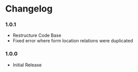 # Changelog #

### 1.0.1 ###
* Restructure Code Base
* Fixed error where form location relations were duplicated

### 1.0.0 ###
* Initial Release
